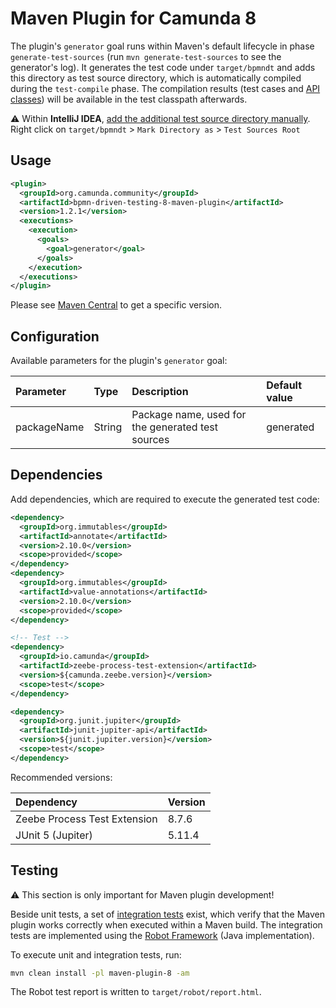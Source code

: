 # Maven Plugin for Camunda 8
The plugin's `generator` goal runs within Maven's default lifecycle in phase `generate-test-sources` (run `mvn generate-test-sources` to see the generator's log).
It generates the test code under `target/bpmndt` and adds this directory as test source directory, which is automatically compiled during the `test-compile` phase.
The compilation results (test cases and [API classes](../impl-8/src/main/java/org/camunda/community/bpmndt/api)) will be available in the test classpath afterwards.

:warning: Within **IntelliJ IDEA**, [add the additional test source directory manually](https://www.jetbrains.com/help/idea/testing.html#add-test-root).
Right click on `target/bpmndt` > `Mark Directory as` > `Test Sources Root`

## Usage

```xml
<plugin>
  <groupId>org.camunda.community</groupId>
  <artifactId>bpmn-driven-testing-8-maven-plugin</artifactId>
  <version>1.2.1</version>
  <executions>
    <execution>
      <goals>
        <goal>generator</goal>
      </goals>
    </execution>
  </executions>
</plugin>
```

Please see [Maven Central](https://central.sonatype.com/artifact/org.camunda.community/bpmn-driven-testing-8-maven-plugin/versions) to get a specific version.

## Configuration
Available parameters for the plugin's `generator` goal:

| Parameter            | Type         | Description                                                                | Default value |
|:---------------------|:-------------|:---------------------------------------------------------------------------|:--------------|
| packageName          | String       | Package name, used for the generated test sources | generated |

## Dependencies
Add dependencies, which are required to execute the generated test code:

```xml
<dependency>
  <groupId>org.immutables</groupId>
  <artifactId>annotate</artifactId>
  <version>2.10.0</version>
  <scope>provided</scope>
</dependency>
<dependency>
  <groupId>org.immutables</groupId>
  <artifactId>value-annotations</artifactId>
  <version>2.10.0</version>
  <scope>provided</scope>
</dependency>

<!-- Test -->
<dependency>
  <groupId>io.camunda</groupId>
  <artifactId>zeebe-process-test-extension</artifactId>
  <version>${camunda.zeebe.version}</version>
  <scope>test</scope>
</dependency>

<dependency>
  <groupId>org.junit.jupiter</groupId>
  <artifactId>junit-jupiter-api</artifactId>
  <version>${junit.jupiter.version}</version>
  <scope>test</scope>
</dependency>
```

Recommended versions:

| Dependency                   | Version |
|:-----------------------------|:--------|
| Zeebe Process Test Extension | 8.7.6  |
| JUnit 5 (Jupiter)            | 5.11.4  |

## Testing
:warning: This section is only important for Maven plugin development!

Beside unit tests, a set of [integration tests](../integration-tests-8) exist,
which verify that the Maven plugin works correctly when executed within a Maven build.
The integration tests are implemented using the [Robot Framework](https://robotframework.org/) (Java implementation).

To execute unit and integration tests, run:

```sh
mvn clean install -pl maven-plugin-8 -am
```

The Robot test report is written to `target/robot/report.html`.
